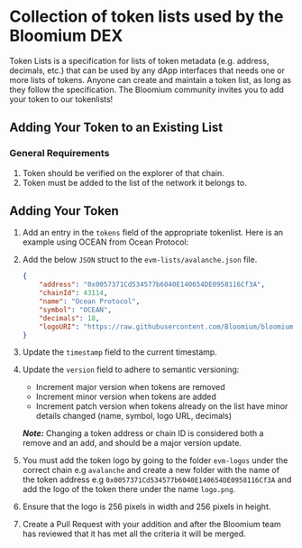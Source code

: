 # Collection of token lists used by the Bloomium DEX

Token Lists is a specification for lists of token metadata (e.g. address, decimals, etc.) that can be used by any dApp
interfaces that needs one or more lists of tokens. Anyone can create and maintain a token list, as long as they follow
the specification. The Bloomium community invites you to add your token to our tokenlists!


## Adding Your Token to an Existing List


### General Requirements
1. Token should be verified on the explorer of that chain.
2. Token must be added to the list of the network it belongs to.


## Adding Your Token
1. Add an entry in the `tokens` field of the appropriate tokenlist. Here is an example using OCEAN from Ocean Protocol:
2. Add the below `JSON` struct to the `evm-lists/avalanche.json` file.
    ```json
    {
        "address": "0x0057371Cd534577b6040E140654DE0958116Cf3A",
        "chainId": 43114,
        "name": "Ocean Protocol",
        "symbol": "OCEAN",
        "decimals": 18,
        "logoURI": "https://raw.githubusercontent.com/Bloomium/bloomium-token-lists/main/evm-logos/avalanche/0x0057371Cd534577b6040E140654DE0958116Cf3A/logo.png"
    }
    ```
3. Update the `timestamp` field to the current timestamp.
4. Update the `version` field to adhere to semantic versioning:

    * Increment major version when tokens are removed
    * Increment minor version when tokens are added
    * Increment patch version when tokens already on the list have minor details changed (name, symbol, logo URL, decimals)

    ***Note:*** Changing a token address or chain ID is considered both a remove and an add, and should be a major version update.
5. You must add the token logo by going to the folder `evm-logos` under the correct chain e.g `avalanche` and create a new folder with the name of the token address e.g `0x0057371Cd534577b6040E140654DE0958116Cf3A` and add the logo of the token there under the name `logo.png`.
6. Ensure that the logo is 256 pixels in width and 256 pixels in height.
7. Create a Pull Request with your addition and after the Bloomium team has reviewed that it has met all the criteria it will be merged.
